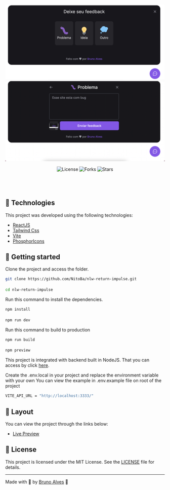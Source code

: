 <p align="center">
  <img alt="preview image" src=".github/preview1.jpg">
  <img alt="preview image" src=".github/preview2.jpg">
</p>

<p align="center">
  <img  src="https://img.shields.io/static/v1?label=license&message=MIT&color=996DFF&labelColor=8257E5" alt="License">
  
  <img src="https://img.shields.io/github/forks/NitoBa/profile-website?label=forks&message=MIT&color=996DFF&labelColor=8257E5" alt="Forks">

  <img src="https://img.shields.io/github/stars/NitoBa/profile-website?label=stars&message=MIT&color=996DFF&labelColor=8257E5" alt="Stars">
</p>

<h1 align="center">
</h1>

<br>

## 🧪 Technologies

This project was developed using the following technologies:

- [ReactJS](https://reactjs.org/)
- [Tailwind Css](https://tailwindcss.com/)
- [Vite](https://vitejs.dev/)
- [PhosphorIcons](https://phosphoricons.com/)

## 🚀 Getting started

Clone the project and access the folder.

```bash
git clone https://github.com/NitoBa/nlw-return-impulse.git

cd nlw-return-impulse
```

Run this command to install the dependencies.

```bash
npm install

npm run dev
```

Run this command to build to production

```bash
npm run build

npm preview
```

This project is integrated with backend built in NodeJS.
That you can access by click [here](https://github.com/).

Create the .env.local in your project and replace the environment variable with your own
You can view the example in .env.example file on root of the project

```bash
VITE_API_URL = "http://localhost:3333/"
```


## 🔖 Layout

You can view the project through the links below:

- [Live Preview](https://profile-website-murex.vercel.app/)

## 📝 License

This project is licensed under the MIT License. See the [LICENSE](LICENSE) file for details.

---

Made with 💜 by [Bruno Alves](https://profile-website-murex.vercel.app/) 👋